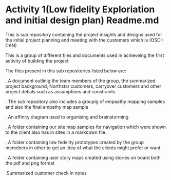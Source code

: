 # Activity 1(Low fidelity Exploriation and initial design plan) Readme.md
This is sub repository containing the project insights and designs used for the initial project planning and meeting with the customers which is (OSCI-CAN)

This is a group of different files and documents used in achieveing the first activity of building the project

The files present in this sub repositories listed below are:

.  A document outlinig the team members of the group, the summarized project background, Northstar customers, carryover customers and other project detials such as assumptions and constraints

.  The sub repository also includes a groupig of  empaathy mapping samples and also the final empathy map sample

.  An affinity diagram used to organising and  brainstorming

. A folder containing our site map samples for navigation which were shown to the client also has in sites in a markdown file.

. A folder containing low fedelity prototypes created by the group memebers in other to get an idea of what the clients might prefer or want

. A folder containing  user story maps created using stories on board both the pdf and png format

.Summarized customer check in notes


